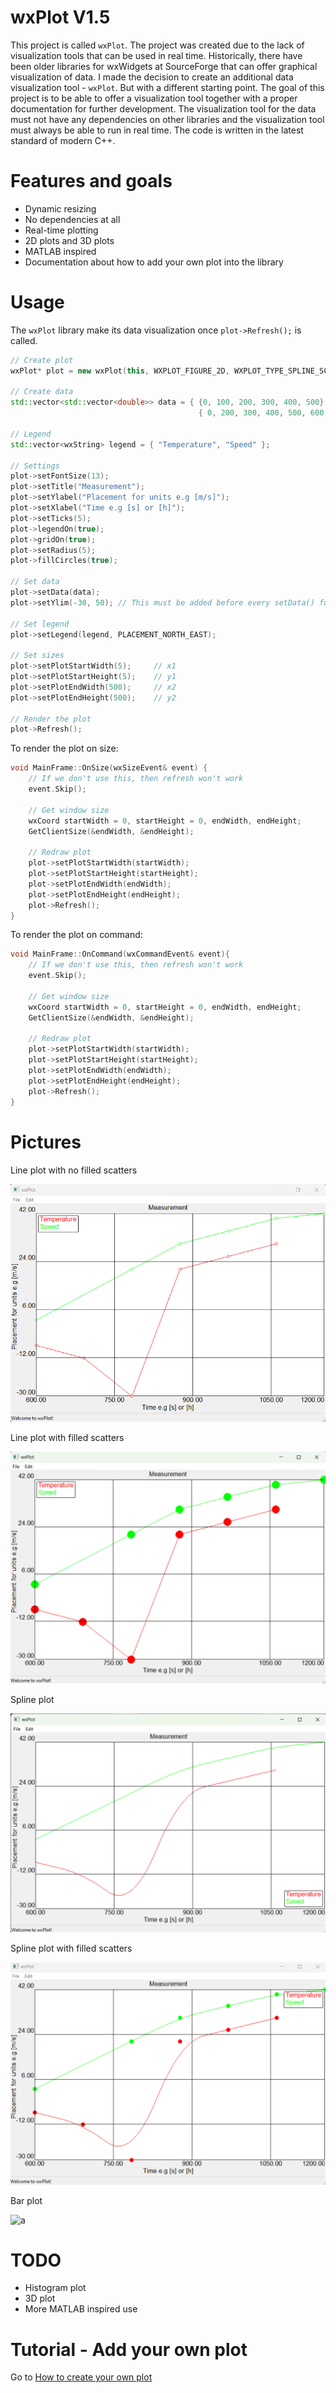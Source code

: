 # wxPlot V1.5

This project is called `wxPlot`. The project was created due to the lack of visualization tools that can be used in real time. Historically, there have been older libraries for wxWidgets at SourceForge that can offer graphical visualization of data. I made the decision to create an additional data visualization tool - `wxPlot`. But with a different starting point. The goal of this project is to be able to offer a visualization tool together with a proper documentation for further development. The visualization tool for the data must not have any dependencies on other libraries and the visualization tool must always be able to run in real time. The code is written in the latest standard of modern C++.

# Features and goals

- Dynamic resizing
- No dependencies at all
- Real-time plotting
- 2D plots and 3D plots
- MATLAB inspired
- Documentation about how to add your own plot into the library

# Usage

The `wxPlot` library make its data visualization once `plot->Refresh();` is called.

```cpp
// Create plot
wxPlot* plot = new wxPlot(this, WXPLOT_FIGURE_2D, WXPLOT_TYPE_SPLINE_SCATTER);

// Create data
std::vector<std::vector<double>> data = { {0, 100, 200, 300, 400, 500}, {-10, -15 , -30, 20, 25, 30}, // Temperature (X, Y)
                                          { 0, 200, 300, 400, 500, 600 }, {0, 20 , 30, 35, 40, 42} }; // Speed (X, Y)

// Legend
std::vector<wxString> legend = { "Temperature", "Speed" };

// Settings
plot->setFontSize(13);
plot->setTitle("Measurement");
plot->setYlabel("Placement for units e.g [m/s]");
plot->setXlabel("Time e.g [s] or [h]");
plot->setTicks(5);
plot->legendOn(true);
plot->gridOn(true);
plot->setRadius(5);
plot->fillCircles(true);

// Set data
plot->setData(data);
plot->setYlim(-30, 50); // This must be added before every setData() function to recreate the limits

// Set legend
plot->setLegend(legend, PLACEMENT_NORTH_EAST);

// Set sizes
plot->setPlotStartWidth(5);     // x1
plot->setPlotStartHeight(5);    // y1
plot->setPlotEndWidth(500);     // x2
plot->setPlotEndHeight(500);    // y2

// Render the plot
plot->Refresh();
```

To render the plot on size:

```cpp
void MainFrame::OnSize(wxSizeEvent& event) {
    // If we don't use this, then refresh won't work
    event.Skip();

    // Get window size
    wxCoord startWidth = 0, startHeight = 0, endWidth, endHeight;
    GetClientSize(&endWidth, &endHeight);

    // Redraw plot
    plot->setPlotStartWidth(startWidth);
    plot->setPlotStartHeight(startHeight);
    plot->setPlotEndWidth(endWidth);
    plot->setPlotEndHeight(endHeight);
    plot->Refresh();
}
```

To render the plot on command:

```cpp
void MainFrame::OnCommand(wxCommandEvent& event){
    // If we don't use this, then refresh won't work
    event.Skip();

    // Get window size
    wxCoord startWidth = 0, startHeight = 0, endWidth, endHeight;
    GetClientSize(&endWidth, &endHeight);

    // Redraw plot
    plot->setPlotStartWidth(startWidth);
    plot->setPlotStartHeight(startHeight);
    plot->setPlotEndWidth(endWidth);
    plot->setPlotEndHeight(endHeight);
    plot->Refresh();
}
```

# Pictures

Line plot with no filled scatters

![a](https://github.com/DanielMartensson/wxPlot/blob/main/pictures/2D_line_scatter_no_fill.png?raw=true)

Line plot with filled scatters

![a](https://github.com/DanielMartensson/wxPlot/blob/main/pictures/2d_line_scatter_fill_large.png?raw=true)

Spline plot

![a](https://github.com/DanielMartensson/wxPlot/blob/main/pictures/2D_spline_no_scatter.png?raw=true)

Spline plot with filled scatters

![a](https://github.com/DanielMartensson/wxPlot/blob/main/pictures/2D_spline_with_scatter_fill.png?raw=true)

Bar plot

![a](https://github.com/DanielMartensson/wxPlot/blob/main/pictures/bar_plot_done.png?raw=true)

# TODO

- Histogram plot
- 3D plot
- More MATLAB inspired use

# Tutorial - Add your own plot

Go to [How to create your own plot](https://github.com/DanielMartensson/wxPlot/tree/main/wxPlot/README.md)